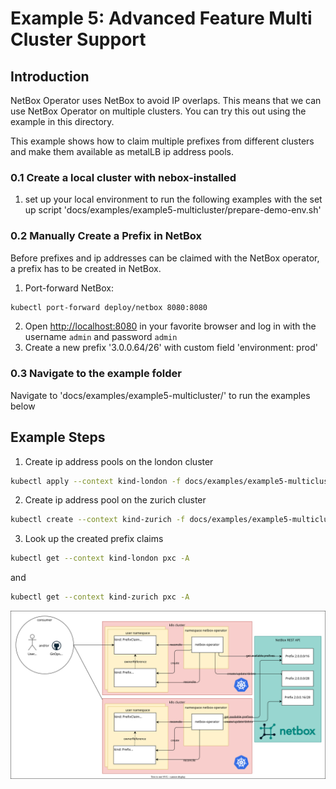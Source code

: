 # Example 5: Advanced Feature Multi Cluster Support

## Introduction

NetBox Operator uses NetBox to avoid IP overlaps. This means that we can use NetBox Operator on multiple clusters. You can try this out using the example in this directory.

This example shows how to claim multiple prefixes from different clusters and make them available as metalLB ip address pools.

### 0.1 Create a local cluster with nebox-installed

1. set up your local environment to run the following examples with the set up script 'docs/examples/example5-multicluster/prepare-demo-env.sh'

### 0.2 Manually Create a Prefix in NetBox

Before prefixes and ip addresses can be claimed with the NetBox operator, a prefix has to be created in NetBox.

1. Port-forward NetBox:
```bash
kubectl port-forward deploy/netbox 8080:8080
```
2. Open <http://localhost:8080> in your favorite browser and log in with the username `admin` and password `admin`
3. Create a new prefix '3.0.0.64/26' with custom field 'environment: prod'

### 0.3 Navigate to the example folder

Navigate to 'docs/examples/example5-multicluster/' to run the examples below

## Example Steps

1. Create ip address pools on the london cluster
```bash
kubectl apply --context kind-london -f docs/examples/example5-multicluster/london-pools.yaml
```
2. Create ip address pool on the zurich cluster
```bash
kubectl create --context kind-zurich -f docs/examples/example5-multicluster/zurich-pools.yaml
```
3. Look up the created prefix claims
```bash
kubectl get --context kind-london pxc -A
```
and
```bash
kubectl get --context kind-zurich pxc -A
```

![Example 2](multicluster.drawio.svg)